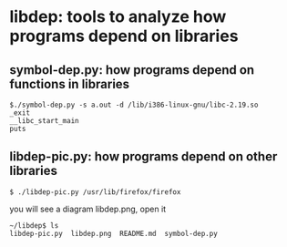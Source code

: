 # libdep: tools to analyze how programs depend on libraries
## symbol-dep.py: how programs depend on functions in libraries
```console
$./symbol-dep.py -s a.out -d /lib/i386-linux-gnu/libc-2.19.so 
_exit
__libc_start_main
puts
```
## libdep-pic.py: how programs depend on other libraries
```console
$ ./libdep-pic.py /usr/lib/firefox/firefox
```
you will see a diagram libdep.png, open it
```console
~/libdep$ ls
libdep-pic.py  libdep.png  README.md  symbol-dep.py
```
